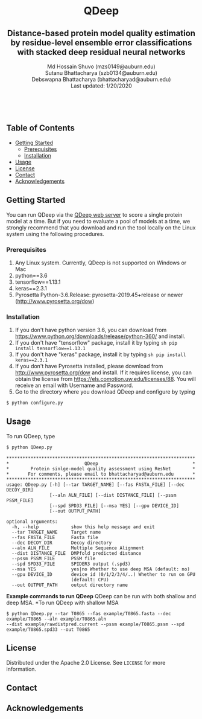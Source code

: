 <!-- TITLE -->
<br />
<p align="center">
<h1 align = "center">QDeep</h2>
  </a>

  <h2 align="center">Distance-based protein model quality estimation by residue-level ensemble error classifications with stacked deep residual neural networks</h2>
  <p align="center">Md Hossain Shuvo (mzs0149@auburn.edu)<br/>
  Sutanu Bhattacharya (szb0134@auburn.edu)<br/>
  Debswapna Bhattacharya (bhattacharyad@auburn.edu)<br/>
  Last updated: 1/20/2020</p><br/>
</p>
<br />

<!-- TABLE OF CONTENTS -->
## Table of Contents
* [Getting Started](#getting-started)
  * [Prerequisites](#prerequisites)
  * [Installation](#installation)
* [Usage](#usage)
* [License](#license)
* [Contact](#contact)
* [Acknowledgements](#acknowledgements)

## Getting Started

You can run QDeep via the <a href="http://watson.cse.eng.auburn.edu/QDeep">QDeep web server</a> to score a single protein model at a time. But if you need to evaluate a pool of models at a time, we strongly recommend that you download and run the tool locally on the Linux system using the following procedures. 

### Prerequisites

1. Any Linux system. Currently, QDeep is not supported on Windows or Mac
2. python==3.6 <br/>
3. tensorflow==1.13.1 <br/>
4. keras==2.3.1 <br/>
5. Pyrosetta Python-3.6.Release: pyrosetta-2019.45+release or newer (http://www.pyrosetta.org/dow) <br/>

### Installation
1. If you don't have python version 3.6, you can download from <a href="https://www.python.org/downloads/release/python-360/">https://www.python.org/downloads/release/python-360/</a> and install.
2. If you don't have "tensorflow" package, install it by typing ```sh pip install tensorflow==1.13.1```
3. If you don't have "keras" package, install it by typing ```sh pip install keras==2.3.1```
4. If you don't have Pyrosetta installed, please download from <a href="http://www.pyrosetta.org/dow">http://www.pyrosetta.org/dow</a> and install. If it requires license, you can obtain the license from <a href="https://els.comotion.uw.edu/licenses/88">https://els.comotion.uw.edu/licenses/88</a>. You will receive an email with Username and Password.
5. Go to the directory where you download QDeep and configure by typing
```sh
$ python configure.py
```

<!--- USAGE---->
## Usage
To run QDeep, type
```sh
$ python QDeep.py
```
```
**********************************************************************
*                            QDeep                                   *
*        Protein sinlge-model quality assessment using ResNet        *
*       For comments, please email to bhattacharyad@auburn.edu       *
**********************************************************************
usage: QDeep.py [-h] [--tar TARGET_NAME] [--fas FASTA_FILE] [--dec DECOY_DIR]
                [--aln ALN_FILE] [--dist DISTANCE_FILE] [--pssm PSSM_FILE]
                [--spd SPD33_FILE] [--msa YES] [--gpu DEVICE_ID]
                [--out OUTPUT_PATH]

optional arguments:
  -h, --help            show this help message and exit
  --tar TARGET_NAME     Target name
  --fas FASTA_FILE      Fasta file
  --dec DECOY_DIR       Decoy directory
  --aln ALN_FILE        Multiple Sequence Alignment
  --dist DISTANCE_FILE  DMPfold predicted distance
  --pssm PSSM_FILE      PSSM file
  --spd SPD33_FILE      SPIDER3 output (.spd3)
  --msa YES             yes|no Whether to use deep MSA (default: no)
  --gpu DEVICE_ID       device id (0/1/2/3/4/..) Whether to run on GPU
                        (default: CPU)
  --out OUTPUT_PATH     output directory name
```
<b>Example commands to run QDeep</b>
QDeep can be run with both shallow and deep MSA.
*To run QDeep with shallow MSA
```
$ python QDeep.py --tar T0865 --fas example/T0865.fasta --dec example/T0865 --aln example/T0865.aln 
--dist example/rawdistpred.current --pssm example/T0865.pssm --spd example/T0865.spd33 --out T0865
```

<!-- LICENSE -->
## License

Distributed under the Apache 2.0 License. See `LICENSE` for more information.



<!-- CONTACT -->
## Contact




<!-- ACKNOWLEDGEMENTS -->
## Acknowledgements

